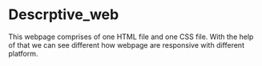 # Descrptive_web
This webpage comprises of one HTML file and one CSS file.
With the help of that we can see different how webpage are responsive with different platform.

